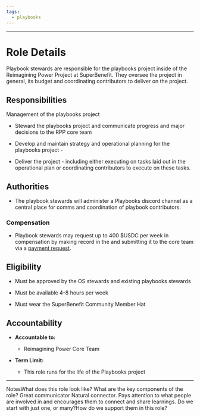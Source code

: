 ```yaml
---
tags:
  - playbooks
---
```


---

# Role Details

Playbook stewards are responsible for the playbooks project inside of the Reimagining Power Project at SuperBenefit. They oversee the project in general, its budget and coordinating contributors to deliver on the project.

## Responsibilities

Management of the playbooks project

- Steward the playbooks project and communicate progress and major decisions to the RPP core team  

- Develop and maintain strategy and operational planning for the playbooks project -  

- Deliver the project - including either executing on tasks laid out in the operational plan or coordinating contributors to execute on these tasks.

### 

## Authorities

- The playbook stewards will administer a Playbooks discord channel as a central place for comms and coordination of playbook contributors. 

### Compensation

- Playbook stewards may request up to 400 $USDC per week in compensation by making record in the  and submitting it to the core team via a [payment request](https://app.onchainden.com/payment-requests/new-request/1ecc7be9-3694-451e-8cf7-38beb979d06c).


## Eligibility

- Must be approved by the OS stewards and existing playbooks stewards

- Must be available 4-8 hours per week

- Must wear the SuperBenefit Community Member Hat

## Accountability

- **Accountable to:**

  - Reimagining Power Core Team

- **Term Limit:**

  - This role runs for the life of the Playbooks project


---

NotesWhat does this role look like? What are the key components of the role?	Great communicator	Natural connector. Pays attention to what people are involved in and encourages them to connect and share learnings.	Do we start with just one, or many?How do we support them in this role?
